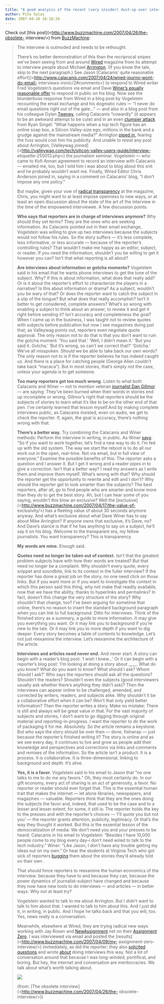 ```yaml
---
title: "A good analysis of the recent (very insider) dust-up over interviews"
author: Pito Salas
date: 2007-04-26 16:18:24
---
```



Check out [this post](<http://www.buzzmachine.com/2007/04/26/the-obsolete-
interview/>) from [BuzzMachine](<http://www.buzzmachine.com>):

> The interview is outmoded and needs to be rethought.
>
> There’s no better demonstration of this than the recriprocal snipes we’ve
> been seeing from and around [Wired](<http://wiredmag.com>) magazine from its
> attempt to interview people about Michael
> [Arrington](<http://techcrunch.com>). (If you know the tale, skip to the
> next paragraph.) See Jason [Calacanis’ quite reasonable
> effort](<http://www.calacanis.com/2007/04/24/wired-journo-wont-do-email-
> interviews-ironic/2#comments>) to respond to Wired writer Fred Vogelstein’s
> questions via email and Dave [Winer’s equally reasonable
> offer](<http://www.scripting.com/stories/2007/04/24/transcriptionErrors.html>)
> to respond in public on his blog. Now see the blunderbuss response from
> Wired in a blog post by Vogelstein recounting the email exchange and his
> dogmatic rules — “I never do email questions right out of the gate…” — and
> also in a blog post from his colleague Dylan
> [Tweney](<http://blog.wired.com/business/2007/04/calacanis_wont_.html>),
> calling Calacanis “cowardly” (it appears to be an awkward attempt to be
> cute) and in an even [clumsier
> attack](<http://blog.wired.com/27bstroke6/2007/04/alist_blogger_j.html>)
> from Ryan Singel: “What happens when a top tech figure has an online soap
> box, a Silicon Valley-size ego, millions in the bank and a grudge against
> the mainstream media?” Arrington [piped
> in,](<http://www.crunchnotes.com/?p=386>) fearing the fuss would cost him
> his publicity. And unable to resist any post about Arrington, [Valleywag
> joined](<http://valleywag.com/tech/silicon-valley-users-guide/interview-
> etiquette-255013.php>) the journalism seminar. Vogelstein — who came to Kofi
> Annan agreement to record an interview with Calacanis — emailed me, too, but
> I told him I was about to blog about this snit and he probably wouldn’t want
> me. Finally, Wired Editor Chris Anderson joined in, saying in a comment on
> Calacanis’ blog, “I don’t impose any one policy.”
>
> But maybe, given your vow of [radical
> transparency](<http://www.longtail.com/the_long_tail/2006/12/what_would_radi_1.html>)
> at the magazine, Chris, you might want to at least impose openness to new
> ways, or at least an open discussion about the state of the art of the
> interview in the time of the empowered interviewee. A few discussion points:
>
> **Who says that reporters are in charge of interviews anymore?** Why should
> they set terms? They are the ones who are seeking information. As Calacanis
> pointed out in their email exchange, Vogelstein was willing to give up two
> interviews because the subjects would not follow his rules. So the story
> suffers — it’s less complete, less informative, or less accurate — because
> of the reporter’s controlling rules? That wouldn’t make me happy as an
> editor, subject, or reader. If you need the information, shouldn’t you be
> willing to get it however you can? Isn’t that what reporting is all about?
>
> **Are interviews about information or gotcha moments?** Vogelstein said in
> his email that he wants phone interviews to get the tone of the subject.
> Why? If this is about information, what does that really add? Or is it about
> the reporter’s effort to characterize the players in a narrative? Is this
> about information or drama? As a subject, wouldn’t you be wary of that? Or
> does the reporter want to catch the subject in a slip of the tongue? But
> what does that really accomplish? Isn’t it better to get considered,
> complete answers? What’s so wrong with enabling a subject to think about an
> answer, to review it and get it right before sending it? Isn’t accuracy and
> completeness the goal? When I came up in the business, I was taught not to
> review quotes with subjects before publication but now I see magazines doing
> just that; as Valleywag points out, reporters even negotiate quote approval.
> The only reason not to do that is that you don’t want to ruin the gotcha
> moment: ‘You said that.’ ‘Well, I didn’t mean it.’ ‘But you said it.
> Gotcha.’ ‘But it’s wrong, so can’t we correct that?’ ‘Gotcha.’ We’ve all
> misspoken. Should we be able to take back our own words? The only reason not
> to is if the reporter believes he has indeed caught us. And there is a place
> for catching people (George Allen couldn’t take back “macaca”). But in most
> stories, that’s simply not the case, unless your agenda is to get someone.
>
> **Too many reporters get too much wrong.** Listen to what both Calacanis and
> Winer — not to mention veteran [journalist Dan
> Gillmor](<http://citmedia.org/blog/2007/04/24/interviews-email-or-live/>) —
> are saying: They’ve been burned when their words in stories end up
> incomplete or wrong. Gillmor’s right that reporters should be the subjects
> of stories to learn what it’s like to be on the other end of that pen. I’ve
> certainly learned that lesson myself.And by making complete interviews
> public, as Calacanis insisted, even on audio, we get to check the reporter.
> If, again, the goal is accuracy, there’s nothing wrong with that.
>
> **There’s a better way.** Try combining the Calacanis and Winer methods:
> Perform the interview in writing, in public. As Winer
> [says](<http://www.scripting.com/stories/2007/04/24/transcriptionErrors.html#p4>):
> “So if you want to work together, let’s find a new way to do it. I’m fed up
> with the old system. The way we start the reboot is to do all our work out
> in the open, real-time. Not via email, but in full view of everyone.”
> Examine the possible benefits of this: The reporter asks a question and I
> answer it. But I get it wrong and a reader pipes in to give a correction.
> Isn’t that a better way? I read my answers as I write them and improve them
> myself. What’s wrong with that? Why should the reporter get the opportunity
> to rewrite and edit and I don’t? Why should the reporter get to look smarter
> than the subjects? The best reporters, after all, go to find people who are
> smarter and know more than they do to get the best story. Ah, but I can hear
> some of you saying, wouldn’t this blow an exclusive? Well the
> [exclusive](<http://www.buzzmachine.com/2007/04/17/the-value-of-
> exclusivity/>) has a fleeting value of about 30 seconds anymore anyway. And
> what’s exclusive about what Dave Winer has to say about Mike Arrington? If
> anyone owns that exclusive, it’s Dave, no? And Dave’s stance is that if he
> has anything to say on a subject, he’ll say it on his blog. Welcome to the
> transparent era, my fellow journalists. You want transparency? This is
> transparency.
>
> **My words are mine.** Enough said.
>
> **Quotes need no longer be taken out of context.** Isn’t that the greatest
> problem subjects have with how their words are treated? But that need no
> longer be a complaint. Why shouldn’t every quote, every snippet and
> soundbite, link to its context in the fuller interview? If the reporter has
> done a great job on the story, no one need click on those links. But if you
> want more or if you want to investigate the context in which this person
> said this thing, why not make that readily available, now that we have the
> ability, thanks to hyperlinks and permalinks? In fact, doesn’t this change
> the very structure of the story? Why shouldn’t that change, too? I’ve been
> arguing for sometime that online, there’s no reason to insert the standard
> background paragraph when you can link to full background. Ditto for
> interviews. Think of the finished story as a summary, a guide to more
> information. It may give you everything you want. Or it may link you to
> background if you’re new to the tale. Or it may link you to more depth if
> you want to dig deeper. Every story becomes a table of contents to
> knowledge. Let’s not just reexamine the interview. Let’s reexamine the
> architecture of the article.
>
> **Interviews and articles need never end.** And never start. A story can
> begin with a reader’s blog post: ‘I wish I knew…’ Or it can begin with a
> reporter’s blog post: ‘I’m looking at doing a story about ____. What do you
> know? What do you want to know? What should I ask? Whom should I ask?’ Who
> says the reporters should ask all the questions? Shouldn’t the readers?
> Shouldn’t even the subjects (good interviewers usually ask whether there’s
> anything they didn’t ask)? Then the interviews can appear online to be
> challenged, amended, and corrected by writers, readers, and subjects alike.
> Why shouldn’t it be a collaborative effort when it can be? Won’t that only
> yield better information? Then the reporter writes a story. Make no mistake:
> There is still and always will be great value in that. For the vast majority
> of subjects and stories, I don’t want to go digging through original
> material and reporting-in-progress. I want the reporter to do the work of
> packaging it for me. Absolutely. So the article remains a keystone. But who
> says the story should be over then — done, fishwrap — just because the
> reporter’s finished writing it? The story is online and as we see every day,
> it continues to live and grow as people add their knowledge and perspectives
> and corrections via links and comments and remixes of the information. So
> the article isn’t a product. It is a process. It is collaborative. It is
> three-dimensional, linking to background and depth. It’s alive.
>
> **Yes, it is a favor.** Vogelstein said in his email to Jason that “no one
> talks to me to do me any favors.” Oh, they most certainly do. In our gift
> economy, every act of sharing is an act of generosity, a favor. No reporter
> or reader should ever forget that. This is the essential human trait that
> makes the internet — let alone libraries, newspapers, and magazines —
> valuable. Reporters think that they are the ones doing the subjects the
> favor and, indeed, that used to be the case and to a lesser and lesser
> extent, for some, it still is: The reporter holds the key to the presses and
> with the reporter’s choices — ‘I’ll quote you but not you’ — the reporter
> grants attention, publicity, legitimacy. Or that’s the way they thought it
> worked. But this is the essential lesson of the democratization of media: We
> don’t need you and your presses to be heard. Calacanis in his email to
> Vogelstein: “Besides I have 10,000 people come to my blog every day–i don’t
> need wired to talk to the tech industry.” Winer: “Like Jason, I don’t have
> any trouble getting my ideas out on my own.” Or hear the students at
> Virginia Tech who got sick of reporters
> [bugging](<http://www.cybersoc.com/2007/04/virginia_tech_b.html>) them about
> the stories they’d already told on their own .
>
> That should force reporters to reexamine the human economics of the
> interview: because they have to and because they can, because the power
> dynamics of journalist-subject have changed and because they now have new
> tools to do interviews — and articles — in better ways. Why not at least
> try?
>
> Vogelstein wanted to talk to me about Arrington. But I didn’t want to talk
> to him about that. I wanted to talk to him about this. And I just did it, in
> writing, in public. And I hope he talks back and that you will, too. Yes,
> news really is a conversation.
>
> Meanwhile, elsewhere at Wired, they are trying radical new ways working with
> Jay Rosen and [NewAssignment](<http://newassignment.net>).net on their
> [Assignment Zero](<http://zero.newassignment.net/>). I was interviewed via
> email and posted the [results](<http://www.buzzmachine.com/2007/04/09/my-
> assignment-zero-interview/>) immediately, as did the reporter; they also
> [solicited
> questions](<http://zero.newassignment.net/assignmentzero/what_questions_should_interviewer_ask_jeff_jarvis>)
> and wrote
> [about](<http://zero.newassignment.net/blog/vivian_martin/apr2007/11/turning_categories_and_interviews_upside_down>)
> doing interviews this way. Not a lot of conversation around that because I
> was long-winded, pontifical, and boring. But hey, the internet and
> conversation are meritocracies. We talk about what’s worth talking about.
>
> [![](http://feeds.feedburner.com/~a/buzzmachine?i=hrx115)
> ](<http://feeds.feedburner.com/~a/buzzmachine?a=hrx115>)
>
> (from: [The obsolete interview](<http://www.buzzmachine.com/2007/04/26/the-
> obsolete-interview/>))


